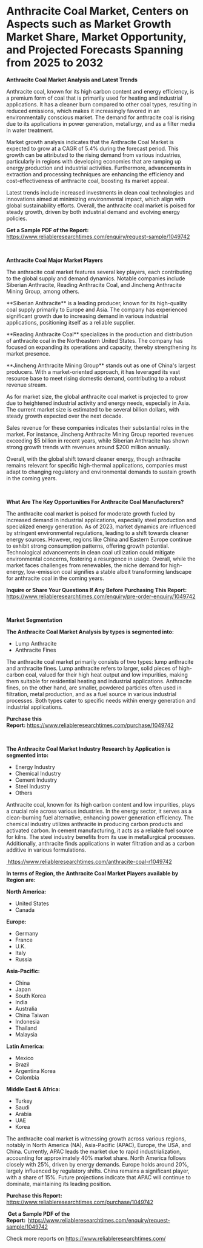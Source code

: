 <p><h1>Anthracite Coal Market, Centers on Aspects such as Market Growth Market Share, Market Opportunity, and Projected Forecasts Spanning from 2025 to 2032</h1></p><p><strong>Anthracite Coal Market Analysis and Latest Trends</strong></p>
<p><p>Anthracite coal, known for its high carbon content and energy efficiency, is a premium form of coal that is primarily used for heating and industrial applications. It has a cleaner burn compared to other coal types, resulting in reduced emissions, which makes it increasingly favored in an environmentally conscious market. The demand for anthracite coal is rising due to its applications in power generation, metallurgy, and as a filter media in water treatment.</p><p>Market growth analysis indicates that the Anthracite Coal Market is expected to grow at a CAGR of 5.4% during the forecast period. This growth can be attributed to the rising demand from various industries, particularly in regions with developing economies that are ramping up energy production and industrial activities. Furthermore, advancements in extraction and processing techniques are enhancing the efficiency and cost-effectiveness of anthracite coal, boosting its market appeal. </p><p>Latest trends include increased investments in clean coal technologies and innovations aimed at minimizing environmental impact, which align with global sustainability efforts. Overall, the anthracite coal market is poised for steady growth, driven by both industrial demand and evolving energy policies.</p></p>
<p><strong>Get a Sample PDF of the Report:&nbsp;</strong> <a href="https://www.reliableresearchtimes.com/enquiry/request-sample/1049742?utm_campaign=3326&utm_medium=2&utm_source=Github&utm_content=ia&utm_term=30032025&utm_id=anthracite-coal">https://www.reliableresearchtimes.com/enquiry/request-sample/1049742</a></p>
<p>&nbsp;</p>
<p><strong>Anthracite Coal Major Market Players</strong></p>
<p><p>The anthracite coal market features several key players, each contributing to the global supply and demand dynamics. Notable companies include Siberian Anthracite, Reading Anthracite Coal, and Jincheng Anthracite Mining Group, among others. </p><p>**Siberian Anthracite** is a leading producer, known for its high-quality coal supply primarily to Europe and Asia. The company has experienced significant growth due to increasing demand in various industrial applications, positioning itself as a reliable supplier. </p><p>**Reading Anthracite Coal** specializes in the production and distribution of anthracite coal in the Northeastern United States. The company has focused on expanding its operations and capacity, thereby strengthening its market presence. </p><p>**Jincheng Anthracite Mining Group** stands out as one of China's largest producers. With a market-oriented approach, it has leveraged its vast resource base to meet rising domestic demand, contributing to a robust revenue stream. </p><p>As for market size, the global anthracite coal market is projected to grow due to heightened industrial activity and energy needs, especially in Asia. The current market size is estimated to be several billion dollars, with steady growth expected over the next decade.</p><p>Sales revenue for these companies indicates their substantial roles in the market. For instance, Jincheng Anthracite Mining Group reported revenues exceeding $5 billion in recent years, while Siberian Anthracite has shown strong growth trends with revenues around $200 million annually. </p><p>Overall, with the global shift toward cleaner energy, though anthracite remains relevant for specific high-thermal applications, companies must adapt to changing regulatory and environmental demands to sustain growth in the coming years.</p></p>
<p>&nbsp;</p>
<p><strong>What Are The Key Opportunities For Anthracite Coal Manufacturers?</strong></p>
<p><p>The anthracite coal market is poised for moderate growth fueled by increased demand in industrial applications, especially steel production and specialized energy generation. As of 2023, market dynamics are influenced by stringent environmental regulations, leading to a shift towards cleaner energy sources. However, regions like China and Eastern Europe continue to exhibit strong consumption patterns, offering growth potential. Technological advancements in clean coal utilization could mitigate environmental concerns, fostering a resurgence in usage. Overall, while the market faces challenges from renewables, the niche demand for high-energy, low-emission coal signifies a stable albeit transforming landscape for anthracite coal in the coming years.</p></p>
<p><strong>Inquire or Share Your Questions If Any Before Purchasing This Report:</strong> <a href="https://www.reliableresearchtimes.com/enquiry/pre-order-enquiry/1049742?utm_campaign=3326&utm_medium=2&utm_source=Github&utm_content=ia&utm_term=30032025&utm_id=anthracite-coal">https://www.reliableresearchtimes.com/enquiry/pre-order-enquiry/1049742</a></p>
<p>&nbsp;</p>
<p><strong>Market Segmentation</strong></p>
<p><strong>The Anthracite Coal Market Analysis by types is segmented into:</strong></p>
<p><ul><li>Lump Anthracite</li><li>Anthracite Fines</li></ul></p>
<p><p>The anthracite coal market primarily consists of two types: lump anthracite and anthracite fines. Lump anthracite refers to larger, solid pieces of high-carbon coal, valued for their high heat output and low impurities, making them suitable for residential heating and industrial applications. Anthracite fines, on the other hand, are smaller, powdered particles often used in filtration, metal production, and as a fuel source in various industrial processes. Both types cater to specific needs within energy generation and industrial applications.</p></p>
<p><strong>Purchase this Report:&nbsp;</strong><a href="https://www.reliableresearchtimes.com/purchase/1049742?utm_campaign=3326&utm_medium=2&utm_source=Github&utm_content=ia&utm_term=30032025&utm_id=anthracite-coal">https://www.reliableresearchtimes.com/purchase/1049742</a></p>
<p>&nbsp;</p>
<p><strong>The Anthracite Coal Market Industry Research by Application is segmented into:</strong></p>
<p><ul><li>Energy Industry</li><li>Chemical Industry</li><li>Cement Industry</li><li>Steel Industry</li><li>Others</li></ul></p>
<p><p>Anthracite coal, known for its high carbon content and low impurities, plays a crucial role across various industries. In the energy sector, it serves as a clean-burning fuel alternative, enhancing power generation efficiency. The chemical industry utilizes anthracite in producing carbon products and activated carbon. In cement manufacturing, it acts as a reliable fuel source for kilns. The steel industry benefits from its use in metallurgical processes. Additionally, anthracite finds applications in water filtration and as a carbon additive in various formulations.</p></p>
<p><a href="https://www.reliableresearchtimes.com/anthracite-coal-r1049742?utm_campaign=3326&utm_medium=2&utm_source=Github&utm_content=ia&utm_term=30032025&utm_id=anthracite-coal">&nbsp;https://www.reliableresearchtimes.com/anthracite-coal-r1049742</a></p>
<p><strong>In terms of Region, the Anthracite Coal Market Players available by Region are:</strong></p>
<p>
    <p> <strong> North America: </strong>
        <ul>
            <li>United States</li>
            <li>Canada</li>
        </ul>
        </p> 
    <p> <strong> Europe: </strong>
        <ul>
            <li>Germany</li>
            <li>France</li>
            <li>U.K.</li>
            <li>Italy</li>
            <li>Russia</li>
        </ul>
        </p> 
    <p> <strong> Asia-Pacific: </strong>
        <ul>
            <li>China</li>
            <li>Japan</li>
            <li>South Korea</li>
            <li>India</li>
            <li>Australia</li>
            <li>China Taiwan</li>
            <li>Indonesia</li>
            <li>Thailand</li>
            <li>Malaysia</li>
        </ul>
        </p> 
    <p> <strong> Latin America: </strong>
        <ul>
            <li>Mexico</li>
            <li>Brazil</li>
            <li>Argentina Korea</li>
            <li>Colombia</li>
        </ul>
        </p> 
    <p> <strong> Middle East & Africa: </strong>
        <ul>
            <li>Turkey</li>
            <li>Saudi</li>
            <li>Arabia</li>
            <li>UAE</li>
            <li>Korea</li>
        </ul>
    </p>
    </p>
<p><p>The anthracite coal market is witnessing growth across various regions, notably in North America (NA), Asia-Pacific (APAC), Europe, the USA, and China. Currently, APAC leads the market due to rapid industrialization, accounting for approximately 40% market share. North America follows closely with 25%, driven by energy demands. Europe holds around 20%, largely influenced by regulatory shifts. China remains a significant player, with a share of 15%. Future projections indicate that APAC will continue to dominate, maintaining its leading position.</p></p>
<p><strong>Purchase this Report: </strong><a href="https://www.reliableresearchtimes.com/purchase/1049742?utm_campaign=3326&utm_medium=2&utm_source=Github&utm_content=ia&utm_term=30032025&utm_id=anthracite-coal">https://www.reliableresearchtimes.com/purchase/1049742</a></p>
<p>&nbsp;<strong>Get a Sample PDF of the Report:&nbsp;&nbsp;</strong><a href="https://www.reliableresearchtimes.com/enquiry/request-sample/1049742?utm_campaign=3326&utm_medium=2&utm_source=Github&utm_content=ia&utm_term=30032025&utm_id=anthracite-coal">https://www.reliableresearchtimes.com/enquiry/request-sample/1049742</a></p>
<p><strong></strong></p>
<p>Check more reports on <a href="https://www.reliableresearchtimes.com/?utm_campaign=3326&utm_medium=2&utm_source=Github&utm_content=ia&utm_term=30032025&utm_id=anthracite-coal">https://www.reliableresearchtimes.com/</a></p>